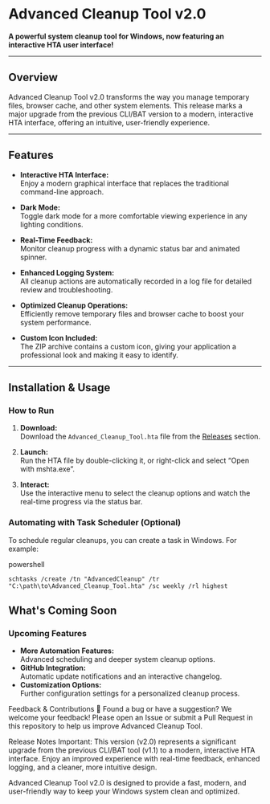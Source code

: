 # Advanced Cleanup Tool v2.0

**A powerful system cleanup tool for Windows, now featuring an interactive HTA user interface!**

---

## Overview

Advanced Cleanup Tool v2.0 transforms the way you manage temporary files, browser cache, and other system elements. This release marks a major upgrade from the previous CLI/BAT version to a modern, interactive HTA interface, offering an intuitive, user-friendly experience.

---

## Features

- **Interactive HTA Interface:**  
  Enjoy a modern graphical interface that replaces the traditional command-line approach.

- **Dark Mode:**  
  Toggle dark mode for a more comfortable viewing experience in any lighting conditions.

- **Real-Time Feedback:**  
  Monitor cleanup progress with a dynamic status bar and animated spinner.

- **Enhanced Logging System:**  
  All cleanup actions are automatically recorded in a log file for detailed review and troubleshooting.

- **Optimized Cleanup Operations:**  
  Efficiently remove temporary files and browser cache to boost your system performance.

- **Custom Icon Included:**  
  The ZIP archive contains a custom icon, giving your application a professional look and making it easy to identify.

---

## Installation & Usage

### How to Run

1. **Download:**  
   Download the `Advanced_Cleanup_Tool.hta` file from the [Releases](#) section.

2. **Launch:**  
   Run the HTA file by double-clicking it, or right-click and select “Open with mshta.exe”.

3. **Interact:**  
   Use the interactive menu to select the cleanup options and watch the real-time progress via the status bar.

### Automating with Task Scheduler (Optional)

To schedule regular cleanups, you can create a task in Windows. For example:

powershell 

```schtasks /create /tn "AdvancedCleanup" /tr "C:\path\to\Advanced_Cleanup_Tool.hta" /sc weekly /rl highest```

## What's Coming Soon

### Upcoming Features

- **More Automation Features:**  
  Advanced scheduling and deeper system cleanup options.
- **GitHub Integration:**  
  Automatic update notifications and an interactive changelog.
- **Customization Options:**  
  Further configuration settings for a personalized cleanup process.

Feedback & Contributions
💬 Found a bug or have a suggestion? We welcome your feedback! Please open an Issue or submit a Pull Request in this repository to help us improve Advanced Cleanup Tool.

Release Notes
Important: This version (v2.0) represents a significant upgrade from the previous CLI/BAT tool (v1.1) to a modern, interactive HTA interface. Enjoy an improved experience with real-time feedback, enhanced logging, and a cleaner, more intuitive design.

Advanced Cleanup Tool v2.0 is designed to provide a fast, modern, and user-friendly way to keep your Windows system clean and optimized.
